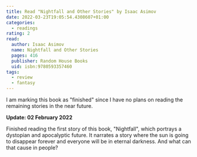 ```yaml
---
title: Read "Nightfall and Other Stories" by Isaac Asimov
date: 2022-03-23T19:05:54.4308607+01:00
categories:
  - readings
rating: 2
read:
  author: Isaac Asimov
  name: Nightfall and Other Stories
  pages: 416
  publisher: Random House Books
  uid: isbn:9780593357460
tags:
  - review
  - fantasy
---
```


I am marking this book as "finished" since I have no plans on reading the remaining stories in the near future.

**Update: 02 February 2022**

Finished reading the first story of this book, "Nightfall", which portrays a dystopian and apocalyptic future. It narrates a story where the sun is going to disappear forever and everyone will be in eternal darkness. And what can that cause in people?
